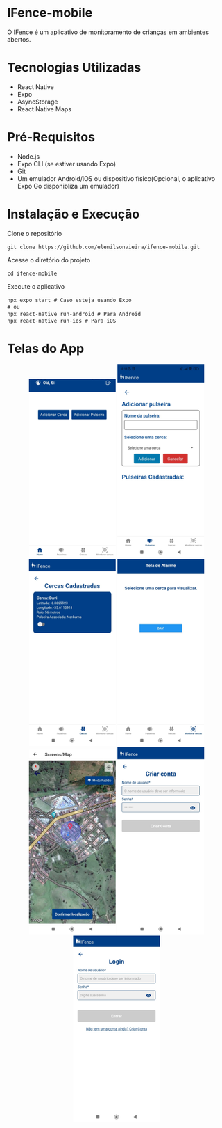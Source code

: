 # IFence-mobile
O IFence é um aplicativo de monitoramento de crianças em ambientes abertos.

# Tecnologias Utilizadas
- React Native
- Expo
- AsyncStorage 
- React Native Maps

# Pré-Requisitos
- Node.js
- Expo CLI (se estiver usando Expo)
- Git
- Um emulador Android/iOS ou dispositivo físico(Opcional, o aplicativo Expo Go disponibliza um emulador)

# Instalação e Execução
Clone o repositório
```
git clone https://github.com/elenilsonvieira/ifence-mobile.git
```

Acesse o diretório do projeto
```
cd ifence-mobile
```

Execute o aplicativo
```
npx expo start # Caso esteja usando Expo
# ou
npx react-native run-android # Para Android
npx react-native run-ios # Para iOS
```

# Telas do App
<p align="center">
  <img src="/ifence-mobile/assets/images/TelaInicial.jpg" width="200" />
  <img src="/ifence-mobile/assets/images/addPulseira.jpg" width="200" />
  <img src="ifence-mobile/assets/images/addCerca.jpg" width="200" />
  <img src="ifence-mobile/assets/images/Tela de alarme.jpg" width="200" />
  <img src="ifence-mobile/assets/images/mapa.jpg" width="200" />
  <img src="ifence-mobile/assets/images/cadastro.jpg" width="200" />
  <img src="ifence-mobile/assets/images/login.jpg" width="200" />
</p>





